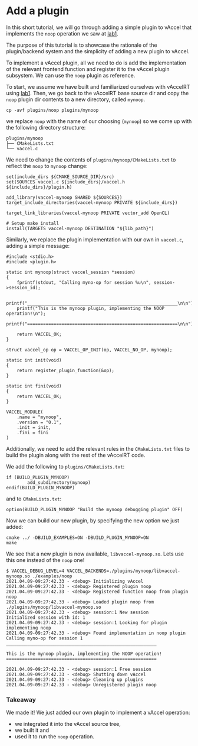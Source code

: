 # Add a plugin

In this short tutorial, we will go through adding a simple plugin to vAccel
that implements the `noop` operation we saw at
[lab1](https://github.com/nubificus/vaccel-tutorials/blob/main/lab1/README.md).

The purpose of this tutorial is to showcase the rationale of the plugin/backend
system and the simplicity of adding a new plugin to vAccel.

To implement a vAccel plugin, all we need to do is add the implementation of
the relevant frontend function and register it to the vAccel plugin subsystem.
We can use the `noop` plugin as reference.

To start, we assume we have built and familiarized ourselves with vAccelRT
using
[lab1](https://github.com/nubificus/vaccel-tutorials/blob/main/lab1/README.md).
Then, we go back to the vAccelRT base source dir and copy the `noop` plugin dir
contents to a new directory, called `mynoop`.

```
cp -avf plugins/noop plugins/mynoop
```

we replace `noop` with the name of our choosing (`mynoop`) so we come up with
the following directory structure:

```
plugins/mynoop
├── CMakeLists.txt
└── vaccel.c
```

We need to change the contents of `plugins/mynoop/CMakeLists.txt` to reflect
the `noop` to `mynoop` change:

```
set(include_dirs ${CMAKE_SOURCE_DIR}/src)
set(SOURCES vaccel.c ${include_dirs}/vaccel.h ${include_dirs}/plugin.h)

add_library(vaccel-mynoop SHARED ${SOURCES})
target_include_directories(vaccel-mynoop PRIVATE ${include_dirs})

target_link_libraries(vaccel-mynoop PRIVATE vector_add OpenCL)

# Setup make install
install(TARGETS vaccel-mynoop DESTINATION "${lib_path}")
```

Similarly, we replace the plugin implementation with our own in `vaccel.c`,
adding a simple message:

```
#include <stdio.h>
#include <plugin.h>

static int mynoop(struct vaccel_session *session)
{
	fprintf(stdout, "Calling myno-op for session %u\n", session->session_id);

	printf("_________________________________________________________\n\n");
	printf("This is the mynoop plugin, implementing the NOOP operation!\n");
	printf("=========================================================\n\n");

	return VACCEL_OK;
}

struct vaccel_op op = VACCEL_OP_INIT(op, VACCEL_NO_OP, mynoop);

static int init(void)
{
	return register_plugin_function(&op);
}

static int fini(void)
{
	return VACCEL_OK;
}

VACCEL_MODULE(
	.name = "mynoop",
	.version = "0.1",
	.init = init,
	.fini = fini
)
```

Additionally, we need to add the relevant rules in the `CMakeLists.txt` files
to build the plugin along with the rest of the vAccelRT code.

We add the following to `plugins/CMakeLists.txt`:

```
if (BUILD_PLUGIN_MYNOOP)
        add_subdirectory(mynoop)
endif(BUILD_PLUGIN_MYNOOP)
```

and to `CMakeLists.txt`:

```
option(BUILD_PLUGIN_MYNOOP "Build the mynoop debugging plugin" OFF)
```

Now we can build our new plugin, by specifying the new option we just added:

```
cmake ../ -DBUILD_EXAMPLES=ON -DBUILD_PLUGIN_MYNOOP=ON
make
```

We see that a new plugin is now available, `libvaccel-mynoop.so`. Lets use this
one instead of the `noop` one!

```
$ VACCEL_DEBUG_LEVEL=4 VACCEL_BACKENDS=./plugins/mynoop/libvaccel-mynoop.so ./examples/noop
2021.04.09-09:27:42.33 - <debug> Initializing vAccel
2021.04.09-09:27:42.33 - <debug> Registered plugin noop
2021.04.09-09:27:42.33 - <debug> Registered function noop from plugin noop
2021.04.09-09:27:42.33 - <debug> Loaded plugin noop from ./plugins/mynoop/libvaccel-mynoop.so
2021.04.09-09:27:42.33 - <debug> session:1 New session
Initialized session with id: 1
2021.04.09-09:27:42.33 - <debug> session:1 Looking for plugin implementing noop
2021.04.09-09:27:42.33 - <debug> Found implementation in noop plugin
Calling myno-op for session 1
_________________________________________________________

This is the mynoop plugin, implementing the NOOP operation!
=========================================================

2021.04.09-09:27:42.33 - <debug> session:1 Free session
2021.04.09-09:27:42.33 - <debug> Shutting down vAccel
2021.04.09-09:27:42.33 - <debug> Cleaning up plugins
2021.04.09-09:27:42.33 - <debug> Unregistered plugin noop
```

### Takeaway

We made it! We just added our own plugin to implement a vAccel operation: 
- we integrated it into the vAccel source tree, 
- we built it and 
- used it to run the `noop` operation.
